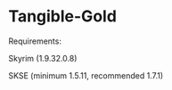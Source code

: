Tangible-Gold
=============
Requirements:

Skyrim (1.9.32.0.8)

SKSE (minimum 1.5.11, recommended 1.7.1)
